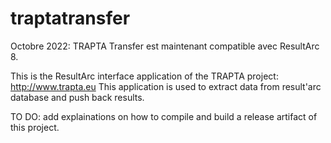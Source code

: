 # traptatransfer

Octobre 2022: TRAPTA Transfer est maintenant compatible avec ResultArc 8.

This is the ResultArc interface application of the TRAPTA project: http://www.trapta.eu
This application is used to extract data from result'arc database and push back results.

TO DO: add explainations on how to compile and build a release artifact of this project.
